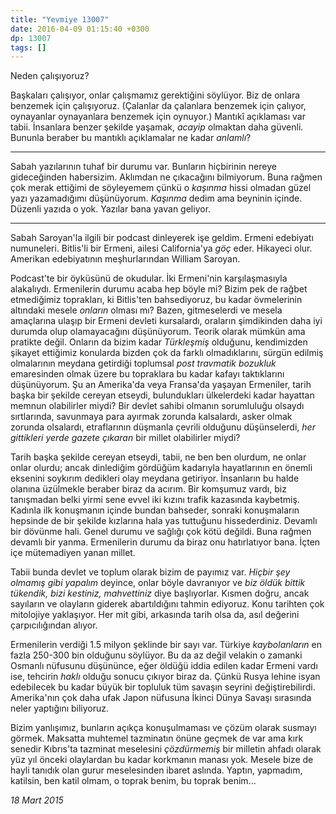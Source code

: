 ```yaml
---
title: "Yevmiye 13007"
date: 2016-04-09 01:15:40 +0300
dp: 13007
tags: []
---
```



Neden çalışıyoruz? 

Başkaları çalışıyor, onlar çalışmamız gerektiğini söylüyor. Biz de onlara
benzemek için çalışıyoruz. (Çalanlar da çalanlara benzemek için çalıyor,
oynayanlar oynayanlara benzemek için oynuyor.) Mantıkî açıklaması var
tabii. İnsanlara benzer şekilde yaşamak, *acayip* olmaktan daha güvenli. Bununla
beraber bu mantıklı açıklamalar ne kadar *anlamlı*?

------

Sabah yazılarının tuhaf bir durumu var. Bunların hiçbirinin nereye gideceğinden
habersizim. Aklımdan ne çıkacağını bilmiyorum. Buna rağmen çok merak ettiğimi de
söyleyemem çünkü o *kaşınma* hissi olmadan güzel yazı yazamadığımı
düşünüyorum. *Kaşınma* dedim ama beyninin içinde. Düzenli yazıda o yok. Yazılar
bana yavan geliyor.

-----

Sabah Saroyan'la ilgili bir podcast dinleyerek işe geldim. Ermeni edebiyatı
numuneleri. Bitlis'li bir Ermeni, ailesi California'ya *göç* eder. Hikayeci
olur. Amerikan edebiyatının meşhurlarından William Saroyan.

Podcast'te bir öyküsünü de okudular. İki Ermeni'nin karşılaşmasıyla
alakalıydı. Ermenilerin durumu acaba hep böyle mi? Bizim pek de rağbet
etmediğimiz toprakları, ki Bitlis'ten bahsediyoruz, bu kadar övmelerinin
altındaki mesele *onların* olması mı? Bazen, gitmeselerdi ve mesela amaçlarına
ulaşıp bir Ermeni devleti kursalardı, oraların şimdikinden daha iyi durumda olup
olamayacağını düşünüyorum. Teorik olarak mümkün ama pratikte değil. Onların da
bizim kadar *Türkleşmiş* olduğunu, kendimizden şikayet ettiğimiz konularda
bizden çok da farklı olmadıklarını, sürgün edilmiş olmalarının meydana getirdiği
toplumsal *post travmatik bozukluk* emaresinden olmak üzere bu topraklara bu
kadar kafayı taktıklarını düşünüyorum. Şu an Amerika'da veya Fransa'da yaşayan
Ermeniler, tarih başka bir şekilde cereyan etseydi, bulundukları ülkelerdeki
kadar hayattan memnun olabilirler miydi? Bir devlet sahibi olmanın sorumluluğu
olsaydı sırtlarında, savunmaya para ayırmak zorunda kalsalardı, asker olmak
zorunda olsalardı, etraflarının düşmanla çevrili olduğunu düşünselerdi, *her
gittikleri yerde gazete çıkaran* bir millet olabilirler miydi?

Tarih başka şekilde cereyan etseydi, tabii, ne ben ben olurdum, ne onlar onlar
olurdu; ancak dinlediğim gördüğüm kadarıyla hayatlarının en önemli eksenini
soykırım dedikleri olay meydana getiriyor. İnsanların bu halde olanına üzülmekle
beraber biraz da acırım. Bir komşumuz vardı, biz tanışmadan belki yirmi sene
evvel iki kızını trafik kazasında kaybetmiş. Kadınla ilk konuşmanın içinde
bundan bahseder, sonraki konuşmaların hepsinde de bir şekilde kızlarına hala yas
tuttuğunu hissederdiniz. Devamlı bir dövünme hali. Genel durumu ve sağlığı çok
kötü değildi. Buna rağmen devamlı bir yanma. Ermenilerin durumu da biraz onu
hatırlatıyor bana. İçten içe mütemadiyen yanan millet. 

Tabii bunda devlet ve toplum olarak bizim de payımız var. *Hiçbir şey olmamış
gibi yapalım* deyince, onlar böyle davranıyor ve *biz öldük bittik tükendik,
bizi kestiniz, mahvettiniz* diye başlıyorlar. Kısmen doğru, ancak sayıların ve
olayların giderek abartıldığını tahmin ediyoruz. Konu tarihten çok mitolojiye
yaklaşıyor. Her mit gibi, arkasında tarih olsa da, asıl değerini çarpıcılığından
alıyor.

Ermenilerin verdiği 1.5 milyon şeklinde bir sayı var. Türkiye *kaybolanların* en
fazla 250-300 bin olduğunu söylüyor. Bu da az değil velakin o zamanki Osmanlı
nüfusunu düşününce, eğer öldüğü iddia edilen kadar Ermeni vardı ise, tehcirin
*haklı* olduğu sonucu çıkıyor biraz da. Çünkü Rusya lehine isyan edebilecek bu
kadar büyük bir topluluk tüm savaşın seyrini değiştirebilirdi. Amerika'nın çok
daha ufak Japon nüfusuna İkinci Dünya Savaşı sırasında neler yaptığını
biliyoruz.

Bizim yanlışımız, bunların açıkça konuşulmaması ve çözüm olarak susmayı
görmek. Maksatta muhtemel tazminatın önüne geçmek de var ama kırk senedir
Kıbrıs'ta tazminat meselesini *çözdürmemiş* bir milletin ahfadı olarak yüz yıl
önceki olaylardan bu kadar korkmanın manası yok. Mesele bize de hayli tanıdık
olan gurur meselesinden ibaret aslında. Yaptın, yapmadım, katilsin, ben katil
olmam, o toprak benim, bu toprak benim...

*18 Mart 2015*

